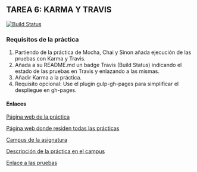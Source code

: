 ## TAREA 6: KARMA Y TRAVIS


[![Build Status](https://travis-ci.org/alu0100698688/karma-y-travis-estefania_morales.svg?branch=master)](https://travis-ci.org/alu0100698688/karma-y-travis-estefania_morales)

### Requisitos de la práctica
  1. Partiendo de la práctica de Mocha, Chai y Sinon añada ejecución de las pruebas con Karma y Travis.
  2. Añada a su README.md un badge Travis (Build Status) indicando el estado de las pruebas en Travis y enlazando a las mismas.
  3. Añadir Karma a la práctica.
  4. Requisito opcional: Use el plugin gulp-gh-pages para simplificar el despliegue en gh-pages.

#### Enlaces
[Página web de la práctica](http://ull-esit-gradoii-pl.github.io/karma-y-travis-estefania_morales/)

[Página web donde residen todas las prácticas](http://alu0100698688.github.io/web/)

[Campus de la asignatura](https://campusvirtual.ull.es/1516/course/view.php?id=178)

[Descripción de la práctica en el campus](https://campusvirtual.ull.es/1516/mod/page/view.php?id=184132)

[Enlace a las pruebas](http://ull-esit-gradoii-pl.github.io/mocha-y-chai-estefania_morales/tests/index.html)

